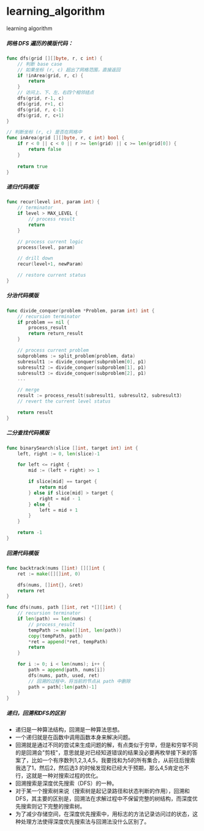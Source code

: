 # learning_algorithm
learning algorithm

##### 网格 DFS 遍历的模版代码：
``` go
func dfs(grid [][]byte, r, c int) {
    // 判断 base case
    // 如果坐标 (r, c) 超出了网格范围，直接返回
    if !inArea(grid, r, c) {
        return
    }
    // 访问上、下、左、右四个相邻结点
    dfs(grid, r-1, c)
    dfs(grid, r+1, c)
    dfs(grid, r, c-1)
    dfs(grid, r, c+1)
}

// 判断坐标 (r, c) 是否在网格中
func inArea(grid [][]byte, r, c int) bool {
    if r < 0 || c < 0 || r >= len(grid) || c >= len(grid[0]) {
        return false
    }
    
    return true
}
```
##### 递归代码模版
``` go
func recur(level int, param int) {
    // terminator
    if level > MAX_LEVEL {
        // process result
        return
    }

    // process current logic
    process(level, param)

    // drill down
    recur(level+1, newParam)

    // restore current status
}
```
##### 分治代码模版
``` go
func divide_conquer(problem *Problem, param int) int {
    // recursion terminator
    if problem == nil {
        process_result
        return return_result
    }

    // process current problem
    subproblems := split_problem(problem, data)
    subresult1 := divide_conquer(subproblem[0], p1)
    subresult2 := divide_conquer(subproblem[1], p1)
    subresult3 := divide_conquer(subproblem[2], p1)
    ...

    // merge
    result := process_result(subresult1, subresult2, subresult3)
    // revert the current level status

    return result
}
```
##### 二分查找代码模版
``` go
func binarySearch(slice []int, target int) int {
    left, right := 0, len(slice)-1

    for left <= right {
        mid := (left + right) >> 1

        if slice[mid] == target {
            return mid
        } else if slice[mid] > target {
            right = mid - 1
        } else {
            left = mid + 1
        }
    }

    return -1
}
```
##### 回溯代码模版
``` go
func backtrack(nums []int) [][]int {
    ret := make([][]int, 0)

    dfs(nums, []int{}, &ret)
    return ret
}

func dfs(nums, path []int, ret *[][]int) {
    // recursion terminator
    if len(path) == len(nums) {
        // process_result
        tempPath := make([]int, len(path))
        copy(tempPath, path)
        *ret = append(*ret, tempPath)
        return
    }

    for i := 0; i < len(nums); i++ {
        path = append(path, nums[i])
        dfs(nums, path, used, ret)
        // 回溯的过程中，将当前的节点从 path 中删除
        path = path[:len(path)-1]
    }
}
```
##### 递归，回溯和DFS的区别
- 递归是一种算法结构，回溯是一种算法思想。
- 一个递归就是在函数中调用函数本身来解决问题。
- 回溯就是通过不同的尝试来生成问题的解，有点类似于穷举，但是和穷举不同的是回溯会"剪枝"，意思就是对已经知道错误的结果没必要再枚举接下来的答案了，比如一个有序数列1,2,3,4,5，我要找和为5的所有集合，从前往后搜索我选了1，然后2，然后选3 的时候发现和已经大于预期，那么4,5肯定也不行，这就是一种对搜索过程的优化。
- 回溯搜索是深度优先搜索（DFS）的一种。
- 对于某一个搜索树来说（搜索树是起记录路径和状态判断的作用），回溯和DFS，其主要的区别是，回溯法在求解过程中不保留完整的树结构，而深度优先搜索则记下完整的搜索树。
- 为了减少存储空间，在深度优先搜索中，用标志的方法记录访问过的状态，这种处理方法使得深度优先搜索法与回溯法没什么区别了。